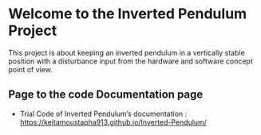 # Welcome to the Inverted Pendulum Project 

This project is about keeping an inverted pendulum in a vertically stable position with a disturbance input from the hardware and software concept point of view. 


## Page to the code Documentation page
* Trial Code of Inverted Pendulum’s documentation : https://keitamoustapha913.github.io/Inverted-Pendulum/
